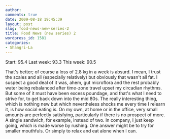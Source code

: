 ```yaml
---
author:
comments: true
date: 2009-08-18 19:45:39
layout: post
slug: food-news-new-series-2
title: Food News (new series) 2
wordpress_id: 1581
categories:
- Shangri-La
---
```


Start: 95.4 Last week: 93.3 This week: 90.5

That's better; of course a loss of 2.8 kg in a week is absurd. I mean, I trust the scales and all (especially relatively) but obviously that wasn't all fat. I suspect a good deal of it was, ahem, gut microflora and the rest probably water being rebalanced after time-zone travel upset my circadian rhythms. But some of it must have been excess poundage, and that's what I need to strive for, to get back down into the mid 80s. The really interesting thing, which is nothing new but which nevertheless shocks me every time I relearn it, is how social eating is. On my own, at home or in the office, very small amounts are perfectly satisfying, particularly if there is no prospect of more. A single sandwich, for example, instead of two. In company, I just keep going, which is made worse by rushing. One answer might be to try for smaller mouthfuls. Or simply to relax and eat alone when I can.


